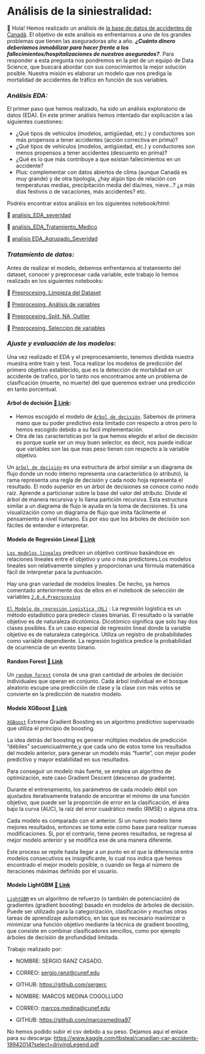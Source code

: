 # Análisis de la siniestralidad: 

:wave: Hola! Hemos realizado un análisis de [la base de datos de accidentes de Canadá](https://www.kaggle.com/tbsteal/canadian-car-accidents-19942014?select=drivingLegend.pdf).
El objetivo de este análisis es enfrentarnos a uno de los grandes problemas que tienen las aseguradoras año a año. ***¿Cuánto dinero deberíamos inmobilizar para hacer frente a los fallecimientos/hospitalizaciones de nuestros asegurados?***. Para responder a esta pregunta nos pondremos en la piel de un equipo de Data Science, que buscará abordar con sus conocimientos la mejor solución posible. Nuestra misión es elaborar un modelo que nos prediga la mortalidad de accidentes de tráfico en función de sus variables. 


### *Análisis EDA:* 
El primer paso que hemos realizado, ha sido un análisis exploratorio de datos (EDA). En este primer análisis hemos intentado dar explicación a las siguientes cuestiones: 

- ¿Qué tipos de vehículos (modelos, antigüedad, etc.) y conductores son más propensos a tener accidentes (acción correctiva en prima)? 
- ¿Qué tipos de vehículos (modelos, antigüedad, etc.) y conductores son menos propensos a tener accidentes (descuento en prima)?
- ¿Qué es lo que más contribuye a que existan fallecimientos en un accidente?
- Plus: complementar con datos abiertos de clima (aunque Canadá es muy grande) y de otra tipología, ¿hay algún tipo de relación con temperaturas medias, precipitación media
del día/mes, nieve...? ¿a más días festivos o de vacaciones, más accidentes? etc. 

Podréis encontrar estos análisis en los siguientes notebook/html:

  :page_facing_up: [analisis_EDA_severidad](https://github.com/sergerc/Accidentes_canada_ML/blob/main/notebooks/1.1.analisis_EDA_Severidad.ipynb)
   
  :page_facing_up: [analisis_EDA_Tratamiento_Medico](https://github.com/sergerc/Accidentes_canada_ML/blob/main/notebooks/1.3.analisis_EDA_Agrupado_Severidad.%20.ipynb)
  
  :page_facing_up: [analisis EDA_Agrupado_Severidad](https://github.com/sergerc/Accidentes_canada_ML/blob/main/notebooks/1.3.analisis_EDA_Agrupado_Severidad.%20.ipynb)
  
 
### *Tratamiento de datos:*
Antes de realizar el modelo, debemos enfrentarnos al tratamiento del dataset, conocer y preprocesar cada variable, este trabajo lo hemos realizado en los siguientes notebooks: 

  :page_facing_up: [Preprocesing. Limpieza del Dataset](https://github.com/sergerc/Accidentes_canada_ML/blob/main/notebooks/2.0.1.%20%20Preprocesing.%20Limpieza%20Dataset.%20.ipynb)

  :page_facing_up: [Preprocesing. Análisis de variables](https://github.com/sergerc/Accidentes_canada_ML/blob/main/notebooks/2.0.2.%20Preprocesing.%20Analisis%20de%20las%20variables.%20.ipynb)

  :page_facing_up: [Preprocesing. Split, NA, Outlier](https://github.com/sergerc/Accidentes_canada_ML/blob/main/notebooks/2.0.3.%20Preprocesing.%20SPLIT%2C%20NA%2C%20OUTLIER.%20.ipynb)
  
  :page_facing_up: [Preprocesing. Seleccion de variables](https://github.com/sergerc/Accidentes_canada_ML/blob/main/notebooks/2.0.4.%20Preprocesing.%20Seleccion%20de%20Variables..ipynb)

### *Ajuste y evaluación de los modelos*: 
Una vez realizado el EDA y el preprocesamiento, tenemos dividida nuestra muestra entre train y test. Toca realizar los modelos de predicción del primero objetivo establecido, que es la detección de mortalidad en un accidente de trafico, por lo tanto nos encontramos ante un problema de clasificación (muerte, no muerte) del que queremos extraer una predicción en tanto porcentual.

#### Arbol de decisión [:bookmark_tabs: Link](https://github.com/sergerc/Accidentes_canada_ML/blob/main/notebooks/3.0.1.%20Modelos%20%20DTC.ipynb): 

- Hemos escogido el modelo de [`Árbol de decisión`](https://scikit-learn.org/stable/modules/generated/sklearn.tree.DecisionTreeClassifier.html). Sabemos de primera mano que su poder predictivo esta limitado con respecto a otros pero lo hemos escogido debido a su facil implementación. 
- Otra de las características por la que hemos elegido el arbol de decisión es porque suele ser un muy buen selector, es decir, nos puede indicar que variables son las que mas peso tienen con respecto a la variable objetivo. 

Un [`árbol de decisión`](https://www.datacamp.com/community/tutorials/decision-tree-classification-python) es una estructura de árbol similar a un diagrama de flujo donde un nodo interno representa una característica (o atributo), la rama representa una regla de decisión y cada nodo hoja representa el resultado. El nodo superior en un árbol de decisiones se conoce como nodo raíz. Aprende a particionar sobre la base del valor del atributo. Divide el árbol de manera recursiva y lo llama partición recursiva. Esta estructura similar a un diagrama de flujo le ayuda en la toma de decisiones. Es una visualización como un diagrama de flujo que imita fácilmente el pensamiento a nivel humano. Es por eso que los árboles de decisión son fáciles de entender e interpretar.

#### Modelo de Regresión Lineal [:bookmark_tabs: Link](https://github.com/sergerc/Accidentes_canada_ML/blob/main/notebooks/3.0.2.%20Modelos.%20Linear%20Regression.%20.ipynb)
[`Los modelos lineales`](https://www.ibm.com/docs/es/spss-modeler/SaaS?topic=node-linear-models) predicen un objetivo continuo basándose en relaciones lineales entre el objetivo y uno o más predictores.Los modelos lineales son relativamente simples y proporcionan una fórmula matemática fácil de interpretar para la puntuación. 

Hay una gran variedad de modelos lineales. De hecho, ya hemos comentado anteriormente dos de ellos en el notebook de selección de variables [`2.0.4.Preprocesing`](http://localhost:8888/notebooks/Desktop/CUNEF/Practica%20Machine%20Learning/project_template/notebooks/2.0.4.%20Preprocesing.%20Seleccion%20de%20Variables..ipynb)

[`El Modelo de regresión Logistica (RL)`](https://www.datacamp.com/community/tutorials/understanding-logistic-regression-python) : La regresión logística es un método estadístico para predecir clases binarias. El resultado o la variable objetivo es de naturaleza dicotómica. Dicotómico significa que solo hay dos clases posibles. Es un caso especial de regresión lineal donde la variable objetivo es de naturaleza categórica. Utiliza un registro de probabilidades como variable dependiente. La regresión logística predice la probabilidad de ocurrencia de un evento binario.

#### Random Forest [:bookmark_tabs: Link](https://github.com/sergerc/Accidentes_canada_ML/blob/main/notebooks/3.0.3.%20Modelos%20RANDOM%20FOREST.ipynb)
Un [`random forest`](https://towardsdatascience.com/understanding-random-forest-58381e0602d2) consta de una gran cantidad de arboles de decisión individuales que operan en conjunto. Cada árbol individual en el bosque aleatorio escupe una predicción de clase y la clase con más votos se convierte en la predicción de nuestro modelo. 

#### Modelo XGBoost [:bookmark_tabs: Link](https://github.com/sergerc/Accidentes_canada_ML/blob/main/notebooks/3.0.4.%20Modelos.%20XGBOOST.ipynb)
[`XGBoost`](https://xgboost.readthedocs.io/en/latest/tutorials/model.html) Extreme Gradient Boosting es un algoritmo predictivo supervisado que utiliza el principio de boosting.

La idea detrás del boosting es generar múltiples modelos de predicción “débiles” secuenciualmente,y que cada uno de estos tome los resultados del modelo anterior, para generar un modelo más “fuerte”, con mejor poder predictivo y mayor estabilidad en sus resultados.

Para conseguir un modelo más fuerte, se emplea un algoritmo de optimización, este caso Gradient Descent (descenso de gradiente).

Durante el entrenamiento, los parámetros de cada modelo débil son ajustados iterativamente tratando de encontrar el mínimo de una función objetivo, que puede ser la proporción de error en la clasificación, el área bajo la curva (AUC), la raíz del error cuadrático medio (RMSE) o alguna otra.

Cada modelo es comparado con el anterior. Si un nuevo modelo tiene mejores resultados, entonces se toma este como base para realizar nuevas modificaciones. Si, por el contrario, tiene peores resultados, se regresa al mejor modelo anterior y se modifica ese de una manera diferente.

Este proceso se repite hasta llegar a un punto en el que la diferencia entre modelos consecutivos es insignificante, lo cual nos indica que hemos encontrado el mejor modelo posible, o cuando se llega al número de iteraciones máximas definido por el usuario.

#### Modelo LightGBM [:bookmark_tabs: Link](https://github.com/sergerc/Accidentes_canada_ML/blob/main/notebooks/3.0.5.%20Modelos%20LightGBM.ipynb)
[`LightGBM`](https://medium.com/@pushkarmandot/https-medium-com-pushkarmandot-what-is-lightgbm-how-to-implement-it-how-to-fine-tune-the-parameters-60347819b7fc) es un algoritmo de refuerzo (o también de potenciación) de gradientes (gradient boosting) basado en modelos de árboles de decisión. Puede ser utilizado para la categorización, clasificación y muchas otras tareas de aprendizaje automático, en las que es necesario maximizar o minimizar una función objetivo mediante la técnica de gradient boosting, que consiste en combinar clasificadores sencillos, como por ejemplo árboles de decisión de profundidad limitada.




Trabajo realizado por: 

- NOMBRE: SERGIO RANZ CASADO.
- CORREO: sergio.ranz@cunef.edu
- GITHUB: https://github.com/sergerc


- NOMBRE: MARCOS MEDINA COGOLLUDO
- CORREO: marcos.medina@cunef.edu
- GITHUB: https://github.com/marcosmedina97

No hemos podido subir el csv debido a su peso. Dejamos aqui el enlace para su descarga: https://www.kaggle.com/tbsteal/canadian-car-accidents-19942014?select=drivingLegend.pdf

